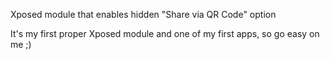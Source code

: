 Xposed module that enables hidden "Share via QR Code" option

It's my first proper Xposed module and one of my first apps, so go easy on me ;)
